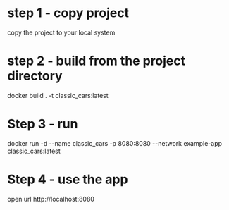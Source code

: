 # step 1 - copy project
copy the project to your local system

# step 2 - build from the project directory
docker  build . -t classic_cars:latest

# Step 3 - run
docker run -d --name classic_cars -p 8080:8080 --network example-app classic_cars:latest 


# Step 4 - use the app
open url http://localhost:8080
